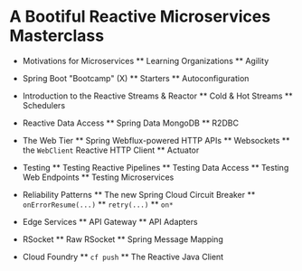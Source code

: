 # A Bootiful Reactive Microservices Masterclass 

* Motivations for Microservices 
** Learning Organizations 
** Agility 

* Spring Boot "Bootcamp" (X)
** Starters
** Autoconfiguration

* Introduction to the Reactive Streams & Reactor 
** Cold & Hot Streams 
** Schedulers

* Reactive Data Access
** Spring Data MongoDB 
** R2DBC 

* The Web Tier 
** Spring Webflux-powered HTTP APIs 
** Websockets
** the `WebClient` Reactive HTTP Client 
** Actuator 

* Testing 
** Testing Reactive Pipelines 
** Testing Data Access 
** Testing Web Endpoints 
** Testing Microservices 

* Reliability Patterns 
** The new Spring Cloud Circuit Breaker 
** `onErrorResume(...)` 
** `retry(...)` 
** `on*`

* Edge Services 
** API Gateway
** API Adapters

* RSocket
** Raw RSocket
** Spring Message Mapping 

* Cloud Foundry 
** `cf push`
** The Reactive Java Client 
